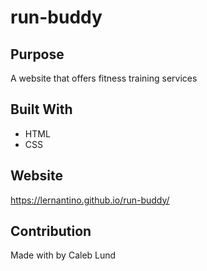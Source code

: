 # run-buddy

## Purpose
A website that offers fitness training services 

## Built With
* HTML
* CSS

## Website
https://lernantino.github.io/run-buddy/

## Contribution
Made with by Caleb Lund
